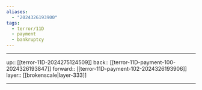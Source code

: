 ```yaml
---
aliases:
  - "2024326193900"
tags:
  - terror/11D
  - payment
  - bankruptcy
---
```




***

up:: [[terror-11D-2024275124509]]
back:: [[terror-11D-payment-100-2024326193847]]
forward:: [[terror-11D-payment-102-2024326193906]]
layer:: [[brokenscale|layer-333]]

***
